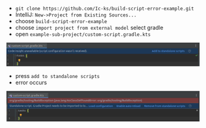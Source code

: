 * `git clone https://github.com/Ic-ks/build-script-error-example.git`
* IntelliJ: `New->Project from Existing Sources...` 
* choose `build-script-error-example`
* choose `import project from external model` select gradle
* open `example-sub-project/custom-script.gradle.kts`

![standalone](standalone.png)
* press `add to standalone scripts`
* error occurs

![error](error.png)
